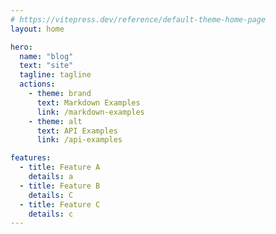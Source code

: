 ```yaml
---
# https://vitepress.dev/reference/default-theme-home-page
layout: home

hero:
  name: "blog"
  text: "site"
  tagline: tagline
  actions:
    - theme: brand
      text: Markdown Examples
      link: /markdown-examples
    - theme: alt
      text: API Examples
      link: /api-examples

features:
  - title: Feature A
    details: a
  - title: Feature B
    details: C
  - title: Feature C
    details: c
---
```


